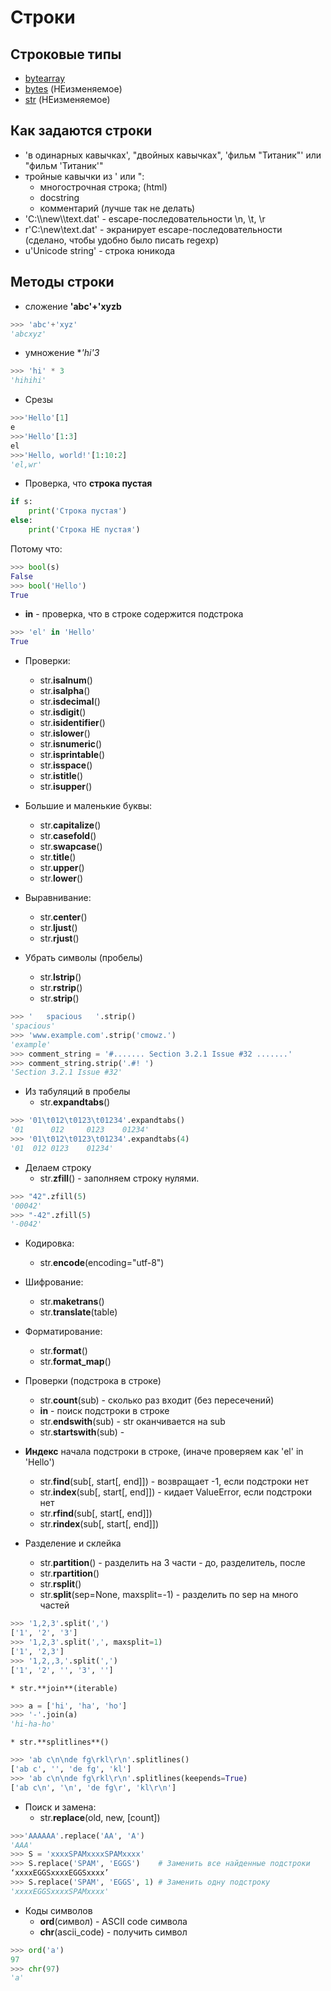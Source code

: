 # Строки

## Строковые типы

* [bytearray](https://docs.python.org/3/library/stdtypes.html?highlight=bytearray#bytearray)
* [bytes](https://docs.python.org/3/library/stdtypes.html?highlight=bytearray#bytes) (НЕизменяемое)
* [str](https://docs.python.org/3/library/stdtypes.html?highlight=bytearray#text-sequence-type-str) (НЕизменяемое)

## Как задаются строки

* 'в одинарных кавычках', "двойных кавычках", 'фильм "Титаник"' или "фильм 'Титаник'"
* тройные кавычки из ' или ":
  * многострочная строка; (html)
  * docstring
  * комментарий (лучше так не делать)
* 'C:\\\\new\\\\text.dat' - escape-последовательности \\n, \\t, \\r
* r'C:\\new\\text.dat' - экранирует escape-последовательности (сделано, чтобы удобно было писать regexp)
* u'Unicode string' - строка юникода

## Методы строки

* сложение **'abc'+'xyzb**
```python
>>> 'abc'+'xyz'
'abcxyz'
```

* умножение **'hi'*3**
```python
>>> 'hi' * 3
'hihihi'
```

* Срезы
```python
>>>'Hello'[1]
e
>>>'Hello'[1:3]
el
>>>'Hello, world!'[1:10:2]
'el,wr'
```

* Проверка, что **строка пустая**
```python
if s:
    print('Строка пустая')
else:
    print('Строка НЕ пустая')
```
Потому что:
```python
>>> bool(s)
False
>>> bool('Hello')
True
```

* **in** - проверка, что в строке содержится подстрока
```python
>>> 'el' in 'Hello'
True
```
*   Проверки:
    * str.**isalnum**()
    * str.**isalpha**()
    * str.**isdecimal**()
    * str.**isdigit**()
    * str.**isidentifier**()
    * str.**islower**()
    * str.**isnumeric**()
    * str.**isprintable**()
    * str.**isspace**()
    * str.**istitle**()
    * str.**isupper**()

*   Большие и маленькие буквы:
    * str.**capitalize**()
    * str.**casefold**()
    * str.**swapcase**()
    * str.**title**()
    * str.**upper**()
    * str.**lower**()
    
*   Выравнивание:
    * str.**center**()
    * str.**ljust**()
    * str.**rjust**()

*   Убрать символы (пробелы)
    * str.**lstrip**()
    * str.**rstrip**()
    * str.**strip**()
```python
>>> '   spacious   '.strip()
'spacious'
>>> 'www.example.com'.strip('cmowz.')
'example'
>>> comment_string = '#....... Section 3.2.1 Issue #32 .......'
>>> comment_string.strip('.#! ')
'Section 3.2.1 Issue #32'
```
* Из табуляций в пробелы
    * str.**expandtabs**()
```python
>>> '01\t012\t0123\t01234'.expandtabs()
'01      012     0123    01234'
>>> '01\t012\t0123\t01234'.expandtabs(4)
'01  012 0123    01234'
```
*   Делаем строку
    * str.**zfill**() - заполняем строку нулями.
```python
>>> "42".zfill(5)
'00042'
>>> "-42".zfill(5)
'-0042'
```
*   Кодировка:
    * str.**encode**(encoding="utf-8")

*   Шифрование:
    * str.**maketrans**()
    * str.**translate**(table)

*   Форматирование:
    * str.**format**()
    * str.**format_map**()

*   Проверки (подстрока в строке)
    * str.**count**(sub) - сколько раз входит (без пересечений)
    * **in** - поиск подстроки в строке
    * str.**endswith**(sub) - str оканчивается на sub
    * str.**startswith**(sub) - 

*   **Индекс** начала подстроки в строке, (иначе проверяем как 'el' in 'Hello')
    * str.**find**(sub\[, start\[, end\]\]) - возвращает -1, если подстроки нет
    * str.**index**(sub\[, start\[, end\]\]) - кидает ValueError, если подстроки нет
    * str.**rfind**(sub\[, start\[, end\]\])
    * str.**rindex**(sub\[, start\[, end\]\])

*   Разделение и склейка
    * str.**partition**() - разделить на 3 части - до, разделитель, после
    * str.**rpartition**()
    * str.**rsplit**()
    * str.**split**(sep=None, maxsplit=-1) - разделить по sep на много частей
```python
>>> '1,2,3'.split(',')
['1', '2', '3']
>>> '1,2,3'.split(',', maxsplit=1)
['1', '2,3']
>>> '1,2,,3,'.split(',')
['1', '2', '', '3', '']
```
    * str.**join**(iterable)
```python
>>> a = ['hi', 'ha', 'ho']
>>> '-'.join(a)
'hi-ha-ho'
```
    * str.**splitlines**()
```python
>>> 'ab c\n\nde fg\rkl\r\n'.splitlines()
['ab c', '', 'de fg', 'kl']
>>> 'ab c\n\nde fg\rkl\r\n'.splitlines(keepends=True)
['ab c\n', '\n', 'de fg\r', 'kl\r\n']
```
*   Поиск и замена:
    * str.**replace**(old, new, \[count\])
```python
>>>'AAAAAA'.replace('AA', 'A')
'AAA'
>>> S = 'xxxxSPAMxxxxSPAMxxxx'
>>> S.replace('SPAM', 'EGGS')    # Заменить все найденные подстроки
‘xxxxEGGSxxxxEGGSxxxx’
>>> S.replace('SPAM', 'EGGS', 1) # Заменить одну подстроку
'xxxxEGGSxxxxSPAMxxxx'
```

*   Коды символов
    * **ord**(символ) - ASCII code символа
    * **chr**(ascii_code) - получить символ
```python
>>> ord('a')
97
>>> chr(97)
'a'
```